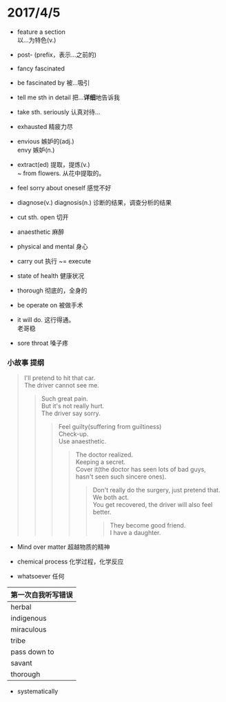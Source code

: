 # 2017/4/5

+ feature a section<br/>
以...为特色(v.)

+ post- (prefix，表示...之前的)

+ fancy fascinated

+ be fascinated by 被...吸引

+ tell me sth in detail 把...**详细**地告诉我

+ take sth. seriously 认真对待...

+ exhausted 精疲力尽

+ envious 嫉妒的(adj.)<BR/>
envy 嫉妒(n.)

+ extract(ed) 提取，提炼(v.)<BR/>
~ from flowers. 从花中提取的。

+ feel sorry about oneself 感觉不好

+ diagnose(v.) diagnosis(n.) 诊断的结果，调查分析的结果

+ cut sth. open 切开

+ anaesthetic 麻醉

+ physical and mental 身心

+ carry out 执行 ~= execute

+ state of health 健康状况

+ thorough 彻底的，全身的

+ be operate on 被做手术

+ it will do. 这行得通。<BR/>
老哥稳

+ sore throat 嗓子疼

### 小故事 提纲

> I'll pretend to hit that car.<br/>
> The driver cannot see me.<br/>
>> Such great pain.<br/>
>> But it's not really hurt.<br/>
>> The driver say sorry.<br/>
>>> Feel guilty(suffering from guiltiness)<br/>
>>> Check-up.<br/>
>>> Use anaesthetic.<br/>
>>>> The doctor realized.<br/>
>>>> Keeping a secret.<br/>
>>>> Cover it(the doctor has seen lots of bad guys, hasn't seen such sincere ones).<br/>
>>>>> Don't really do the surgery, just pretend that.<br/>
>>>>> We both act.<br/>
>>>>> You get recovered, the driver will also feel better.<br/>
>>>>>> They become good friend.<br/>
>>>>>> I have a daughter.<br/>

+ Mind over matter 超越物质的精神

+ chemical process 化学过程，化学反应

+ whatsoever 任何

第一次自我听写错误|
---|
herbal|
indigenous|
miraculous|
tribe|
pass down to|
savant|
thorough|

+ systematically

<!-- 注释测试 -->

